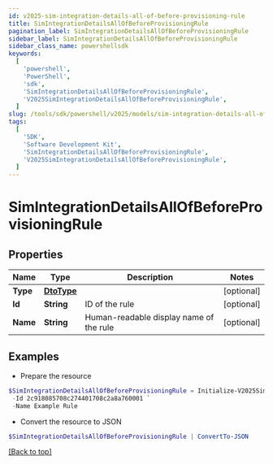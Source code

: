 ```yaml
---
id: v2025-sim-integration-details-all-of-before-provisioning-rule
title: SimIntegrationDetailsAllOfBeforeProvisioningRule
pagination_label: SimIntegrationDetailsAllOfBeforeProvisioningRule
sidebar_label: SimIntegrationDetailsAllOfBeforeProvisioningRule
sidebar_class_name: powershellsdk
keywords:
  [
    'powershell',
    'PowerShell',
    'sdk',
    'SimIntegrationDetailsAllOfBeforeProvisioningRule',
    'V2025SimIntegrationDetailsAllOfBeforeProvisioningRule',
  ]
slug: /tools/sdk/powershell/v2025/models/sim-integration-details-all-of-before-provisioning-rule
tags:
  [
    'SDK',
    'Software Development Kit',
    'SimIntegrationDetailsAllOfBeforeProvisioningRule',
    'V2025SimIntegrationDetailsAllOfBeforeProvisioningRule',
  ]
---
```


# SimIntegrationDetailsAllOfBeforeProvisioningRule

## Properties

| Name | Type | Description | Notes |
| --- | --- | --- | --- |
| **Type** | [**DtoType**](dto-type) |  | [optional] |
| **Id** | **String** | ID of the rule | [optional] |
| **Name** | **String** | Human-readable display name of the rule | [optional] |

## Examples

- Prepare the resource

```powershell
$SimIntegrationDetailsAllOfBeforeProvisioningRule = Initialize-V2025SimIntegrationDetailsAllOfBeforeProvisioningRule  -Type null `
 -Id 2c918085708c274401708c2a8a760001 `
 -Name Example Rule
```

- Convert the resource to JSON

```powershell
$SimIntegrationDetailsAllOfBeforeProvisioningRule | ConvertTo-JSON
```

[[Back to top]](#)
